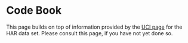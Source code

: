 Code Book
====================

This page builds on top of information provided by the
[UCI page](http://archive.ics.uci.edu/ml/datasets/Human+Activity+Recognition+Using+Smartphones#)
for the HAR data set.  Please consult this page, if you have not yet done so.



